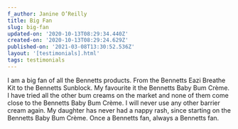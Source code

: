 ```yaml
---
f_author: Janine O’Reilly
title: Big Fan
slug: big-fan
updated-on: '2020-10-13T08:29:34.440Z'
created-on: '2020-10-13T08:29:24.629Z'
published-on: '2021-03-08T13:30:52.536Z'
layout: '[testimonials].html'
tags: testimonials
---
```


I am a big fan of all the Bennetts products. From the Bennetts Eazi Breathe Kit to the Bennetts Sunblock. My favourite it the Bennetts Baby Bum Crème. I have tried all the other bum creams on the market and none of them come close to the Bennetts Baby Bum Crème. I will never use any other barrier cream again. My daughter has never had a nappy rash, since starting on the Bennetts Baby Bum Crème. Once a Bennetts fan, always a Bennetts fan.

‍
